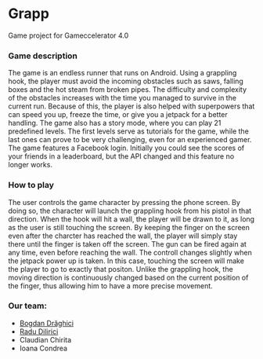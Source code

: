 # Grapp
Game project for Gameccelerator 4.0

### Game description
The game is an endless runner that runs on Android. Using a grappling hook, the player must avoid the incoming obstacles such as saws, falling boxes and the hot steam from broken pipes. The difficulty and complexity of the obstacles increases with the time you managed to survive in the current run. Because of this, the player is also helped with superpowers that can speed you up, freeze the time, or give you a jetpack for a better handling.
The game also has a story mode, where you can play 21 predefined levels. The first levels serve as tutorials for the game, while the last ones can prove to be very challenging, even for an experienced gamer.
The game features a Facebook login. Initially you could see the scores of your friends in a leaderboard, but the API changed and this feature no longer works. 

### How to play
The user controls the game character by pressing the phone screen. By doing so, the character will launch the grappling hook from his pistol in that direction. When the hook will hit a wall, the player will be drawn to it, as long as the user is still touching the screen. By keeping the finger on the screen even after the charcter has reached the wall, the player will simply stay there until the finger is taken off the screen. The gun can be fired again at any time, even before reaching the wall.
The controll changes slightly when the jetpack power up is taken. In this case, touching the screen will make the player to go to exactly that positon. Unlike the grappling hook, the moving direction is continuously changed based on the current position of the finger, thus allowing him to have a more precise movement.

### Our team:
- [Bogdan Drăghici](https://github.com/Bogdanull)
- [Radu Dilirici](https://github.com/radudilirici)
- Claudian Chirita
- Ioana Condrea
